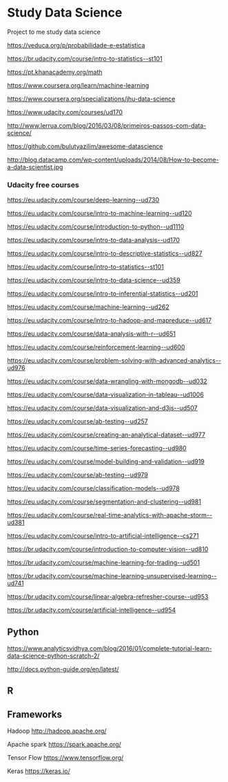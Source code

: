 # Study Data Science
Project to me study data science

https://veduca.org/p/probabilidade-e-estatistica 

https://br.udacity.com/course/intro-to-statistics--st101 

https://pt.khanacademy.org/math

https://www.coursera.org/learn/machine-learning

https://www.coursera.org/specializations/jhu-data-science 

https://www.udacity.com/courses/ud170

http://www.lerrua.com/blog/2016/03/08/primeiros-passos-com-data-science/

https://github.com/bulutyazilim/awesome-datascience

http://blog.datacamp.com/wp-content/uploads/2014/08/How-to-become-a-data-scientist.jpg

### Udacity free courses

https://eu.udacity.com/course/deep-learning--ud730

https://eu.udacity.com/course/intro-to-machine-learning--ud120

https://eu.udacity.com/course/introduction-to-python--ud1110

https://eu.udacity.com/course/intro-to-data-analysis--ud170

https://eu.udacity.com/course/intro-to-descriptive-statistics--ud827

https://eu.udacity.com/course/intro-to-statistics--st101

https://eu.udacity.com/course/intro-to-data-science--ud359

https://eu.udacity.com/course/intro-to-inferential-statistics--ud201

https://eu.udacity.com/course/machine-learning--ud262

https://eu.udacity.com/course/intro-to-hadoop-and-mapreduce--ud617

https://eu.udacity.com/course/data-analysis-with-r--ud651

https://eu.udacity.com/course/reinforcement-learning--ud600

https://eu.udacity.com/course/problem-solving-with-advanced-analytics--ud976

https://eu.udacity.com/course/data-wrangling-with-mongodb--ud032

https://eu.udacity.com/course/data-visualization-in-tableau--ud1006

https://eu.udacity.com/course/data-visualization-and-d3js--ud507

https://eu.udacity.com/course/ab-testing--ud257

https://eu.udacity.com/course/creating-an-analytical-dataset--ud977

https://eu.udacity.com/course/time-series-forecasting--ud980

https://eu.udacity.com/course/model-building-and-validation--ud919

https://eu.udacity.com/course/ab-testing--ud979

https://eu.udacity.com/course/classification-models--ud978

https://eu.udacity.com/course/segmentation-and-clustering--ud981

https://eu.udacity.com/course/real-time-analytics-with-apache-storm--ud381

https://eu.udacity.com/course/intro-to-artificial-intelligence--cs271

https://br.udacity.com/course/introduction-to-computer-vision--ud810

https://br.udacity.com/course/machine-learning-for-trading--ud501

https://br.udacity.com/course/machine-learning-unsupervised-learning--ud741

https://br.udacity.com/course/linear-algebra-refresher-course--ud953

https://br.udacity.com/course/artificial-intelligence--ud954

## Python
https://www.analyticsvidhya.com/blog/2016/01/complete-tutorial-learn-data-science-python-scratch-2/

http://docs.python-guide.org/en/latest/

## R

## Frameworks

Hadoop
http://hadoop.apache.org/

Apache spark
https://spark.apache.org/

Tensor Flow
https://www.tensorflow.org/

Keras
https://keras.io/

